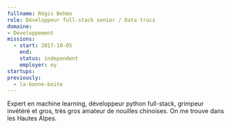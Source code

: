 ```yaml
---
fullname: Régis Behmo
role: Développeur full-stack senior / Data trucs
domaine: 
- Développement
missions:
  - start: 2017-10-05
    end:
    status: independent
    employer: ey
startups:
previously: 
  - la-bonne-boite
---
```


Expert en machine learning, développeur python full-stack, grimpeur invétéré et gros, très gros amateur de nouilles chinoises. On me trouve dans les Hautes Alpes.

